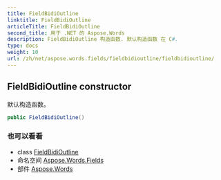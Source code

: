 ```yaml
---
title: FieldBidiOutline
linktitle: FieldBidiOutline
articleTitle: FieldBidiOutline
second_title: 用于 .NET 的 Aspose.Words
description: FieldBidiOutline 构造函数. 默认构造函数 在 C#.
type: docs
weight: 10
url: /zh/net/aspose.words.fields/fieldbidioutline/fieldbidioutline/
---
```

## FieldBidiOutline constructor

默认构造函数。

```csharp
public FieldBidiOutline()
```

### 也可以看看

* class [FieldBidiOutline](../)
* 命名空间 [Aspose.Words.Fields](../../../aspose.words.fields/)
* 部件 [Aspose.Words](../../../)
